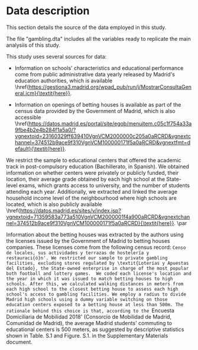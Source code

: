 # Data description

This section details the source of the data employed in this study.

The file "gambling.dta" includes all the variables ready to replicate the main analysiis of this study. 

This study uses several sources for data:
- Information on schools' characteristics and educational performance come from public administrative data yearly released by Madrid's education authorities, which is available \href{https://gestiona3.madrid.org/wpad_pub/run/j/MostrarConsultaGeneral.icm}{\textit{here}}. 

- Information on openings of betting houses is available as part of the census data provided by the Government of Madrid, which is also accessible \href{https://datos.madrid.es/portal/site/egob/menuitem.c05c1f754a33a9fbe4b2e4b284f1a5a0/?vgnextoid=23160329ff639410VgnVCM2000000c205a0aRCRD&vgnextchannel=374512b9ace9f310VgnVCM100000171f5a0aRCRD&vgnextfmt=default}{\textit{here}}.


We restrict the sample to educational centers that offered the academic track in post-compulsory education (Bachillerato, in Spanish).  We obtained information on whether centers were privately or publicly funded, their location, their average grade obtained by each high school at the State-level exams, which grants access to university, and the number of students attending each year. 
Additionally, we extracted and linked the average household income level of the neighbourhood where high schools are located, which is also publicly available \href{https://datos.madrid.es/sites/v/index.jsp?vgnextoid=71359583a773a510VgnVCM2000001f4a900aRCRD&vgnextchannel=374512b9ace9f310VgnVCM100000171f5a0aRCRD}{\textit{here}}. \par 

Information about the betting houses was extracted by the authors using the licenses issued by the Government of Madrid to betting houses companies. These licenses come from the following census record: `Censo de locales, sus actividades y terrazas de hostelería y restauraci{ó}n'. We restricted our sample to private gambling facilities, excluding stores regulated by \textit{Loterías y Apuestas del Estado}, the State-owned enterprise in charge of the most popular both football and lottery games. 
We coded each license's location and the year in which it was issued to match betting houses to high schools. After this, we calculated walking distances in meters from each high school to the closest betting house to assess each high school's access to gambling facilities. We employ a radius to divide Madrid high schools using a dummy variable switching on those education centers exposed to a betting house at less than 500m. The rationale behind this choice is that, according to the `Encuesta Domiciliaria de Mobilidad 2018' (Consorcio de Mobilidad de Madrid, Comunidad de Madrid), the average Madrid students' commuting to educational centers is 500 meters, as suggested by descriptive statistics shown in Table. S.1 and Figure. S.1. in the Supplementary Materials document.
